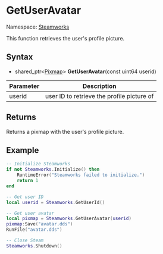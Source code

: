 # GetUserAvatar

Namespace: [Steamworks](Steamworks.md)

This function retrieves the user's profile picture.

## Syntax

- shared_ptr<[Pixmap](Pixmap.md)\> **GetUserAvatar**(const uint64 userid)

| Parameter | Description |
|---|---|
| userid | user ID to retrieve the profile picture of |

## Returns

Returns a pixmap with the user's profile picture.

## Example

```lua
-- Initialize Steamworks
if not Steamworks.Initialize() then
    RuntimeError("Steamworks failed to initialize.")
    return 1
end

-- Get user ID
local userid = Steamworks.GetUserId()

-- Get user avatar
local pixmap = Steamworks.GetUserAvatar(userid)
pixmap:Save("avatar.dds")
RunFile("avatar.dds")

-- Close Steam
Steamworks.Shutdown()
```
